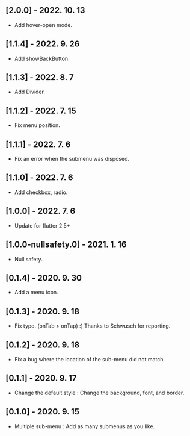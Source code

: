 ## [2.0.0] - 2022. 10. 13

* Add hover-open mode.

## [1.1.4] - 2022. 9. 26

* Add showBackButton.

## [1.1.3] - 2022. 8. 7

* Add Divider.

## [1.1.2] - 2022. 7. 15

* Fix menu position.

## [1.1.1] - 2022. 7. 6

* Fix an error when the submenu was disposed.

## [1.1.0] - 2022. 7. 6

* Add checkbox, radio.

## [1.0.0] - 2022. 7. 6

* Update for flutter 2.5+

## [1.0.0-nullsafety.0] - 2021. 1. 16

* Null safety.

## [0.1.4] - 2020. 9. 30

* Add a menu icon.

## [0.1.3] - 2020. 9. 18

* Fix typo. (onTab > onTap) :) Thanks to Schwusch for reporting.

## [0.1.2] - 2020. 9. 18

* Fix a bug where the location of the sub-menu did not match.

## [0.1.1] - 2020. 9. 17

* Change the default style : Change the background, font, and border.

## [0.1.0] - 2020. 9. 15

* Multiple sub-menu : Add as many submenus as you like.
